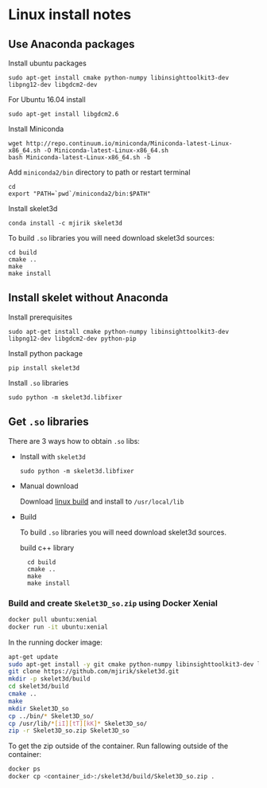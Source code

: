 
# Linux install notes



## Use Anaconda packages


Install ubuntu packages

    sudo apt-get install cmake python-numpy libinsighttoolkit3-dev libpng12-dev libgdcm2-dev

For Ubuntu 16.04 install 

    sudo apt-get install libgdcm2.6

Install Miniconda

    wget http://repo.continuum.io/miniconda/Miniconda-latest-Linux-x86_64.sh -O Miniconda-latest-Linux-x86_64.sh
    bash Miniconda-latest-Linux-x86_64.sh -b


Add `miniconda2/bin` directory to path or restart terminal


    cd
    export "PATH=`pwd`/miniconda2/bin:$PATH"

Install skelet3d

    conda install -c mjirik skelet3d
    
To build `.so` libraries you will need download skelet3d sources:

    cd build
    cmake ..
    make
    make install



## Install skelet without Anaconda

Install prerequisites

    sudo apt-get install cmake python-numpy libinsighttoolkit3-dev libpng12-dev libgdcm2-dev python-pip

Install python package

    pip install skelet3d

Install `.so` libraries

    sudo python -m skelet3d.libfixer

## Get `.so` libraries

There are 3 ways how to obtain `.so` libs:

* Install with `skelet3d`

      sudo python -m skelet3d.libfixer

* Manual download

    Download [linux build](http://147.228.240.61/queetech/install/Skelet3D_so.zip)
    and install to `/usr/local/lib`


* Build

    To build `.so` libraries you will need download skelet3d sources.

    build c++ library

        cd build
        cmake ..
        make
        make install



### Build and create `Skelet3D_so.zip` using Docker Xenial

```bash
docker pull ubuntu:xenial
docker run -it ubuntu:xenial
```
In the running docker image:

```bash
apt-get update
sudo apt-get install -y git cmake python-numpy libinsighttoolkit3-dev libpng12-dev libgdcm2-dev libgdcm2.6 build-essential python-setuptools unzip python-pip zip
git clone https://github.com/mjirik/skelet3d.git
mkdir -p skelet3d/build
cd skelet3d/build
cmake ..
make
mkdir Skelet3D_so
cp ../bin/* Skelet3D_so/
cp /usr/lib/*[iI][tT][kK]* Skelet3D_so/
zip -r Skelet3D_so.zip Skelet3D_so
```

To get the zip outside of the container. Run fallowing outside of the container:
```bash
docker ps
docker cp <container_id>:/skelet3d/build/Skelet3D_so.zip .
```

